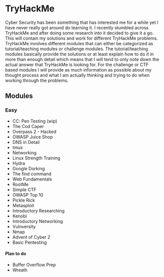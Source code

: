 # TryHackMe

Cyber Security has been something that has interested me for a while yet I have never really got around do learning it. I recently stumbled across TryHackMe and after doing some research into it decided to give it a go. This will contain my solutions and work for different TryHackMe problems. TryHackMe involves different modules that can either be categorized as tutorial/teaching modules or challenge modules. The tutorial/teaching modules basically provide the solutions or at least explain how to do it in more than enough detail which means that I will tend to only note down the actual answer that TryHackMe is looking for. For the challenge or CTF based modules I will provide as much information as possible about my thought process and what I am actually thinking and trying to do when working through the problems.

## Modules

### Easy
* CC: Pen Testing (wip)
* The Cod Caper
* Overpass 2 - Hacked
* OWASP Juice Shop
* DNS in Detail
* tmux
* Networking
* Linux Strength Training
* Hydra
* Google Dorking
* The find command
* Web Fundamentals
* RootMe
* Simple CTF
* OWASP Top 10
* Pickle Rick
* Metasploit
* Introductory Researching
* Kenobi
* Introductory Networking
* Vulnversity
* Nmap
* Advent of Cyber 2
* Basic Pentesting

#### Plan to do
* Buffer Overflow Prep
* Wreath